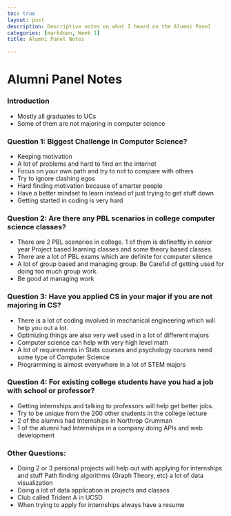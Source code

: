 ```yaml
---
toc: true
layout: post
description: Descriptive notes on what I heard on the Alumni Panel
categories: [markdown, Week 1]
title: Alumni Panel Notes

---
```


# Alumni Panel Notes

### Introduction

- Mostly all graduates to UCs
- Some of them are not majoring in computer science 

### Question 1: Biggest Challenge in Computer Science?

- Keeping motivation
- A lot of problems and hard to find on the internet
- Focus on your own path and try to not to compare with others
- Try to ignore clashing egos
- Hard finding motivation because of smarter people 
- Have a better mindset to learn instead of just trying to get stuff down
- Getting started in coding is very hard

### Question 2: Are there any PBL scenarios in college computer science classes?

- There are 2 PBL scenarios in college. 1 of them is defineftly in senior year Project based learning classes and some theory based classes.
- There are a lot of PBL exams which are definite for computer silence
- A lot of group based and managing group. Be Careful of getting used for doing too much group work.
- Be good at managing work

### Question 3: Have you applied CS in your major if you are not majoring in CS?

- There is a lot of coding involved in mechanical engineering which will help you out a lot.
- Optimizing things are also very well used in a lot of different majors
- Computer science can help with very high level math
- A lot of requirements in Stats courses and psychology courses need some type of Computer Science
- Programming is almost everywhere in a lot of STEM majors

### Question 4: For existing college students have you had a job with school or professor?
- Getting internships and talking to professors will help get better jobs.
- Try to be unique from the 200 other students in the college lecture
- 2 of the alumnis had Internships in Northrop Grumman 
- 1 of the alumni had Internships in a company doing APIs and web development

### Other Questions:
- Doing 2 or 3 personal projects will help out with applying for internships and stuff
Path finding algorithms (Graph Theory, etc) a lot of data visualization
- Doing a lot of data application in projects and classes
- Club called Trident A in UCSD
- When trying to apply for internships always have a resume